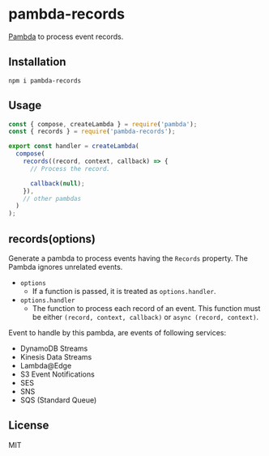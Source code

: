 # pambda-records

[Pambda](https://github.com/pambda/pambda) to process event records.

## Installation

```
npm i pambda-records
```

## Usage

``` javascript
const { compose, createLambda } = require('pambda');
const { records } = require('pambda-records');

export const handler = createLambda(
  compose(
    records((record, context, callback) => {
      // Process the record.

      callback(null);
    }),
    // other pambdas
  )
);
```

## records(options)

Generate a pambda to process events having the `Records` property. The Pambda ignores unrelated events.

- `options`
  - If a function is passed, it is treated as `options.handler`.
- `options.handler`
  - The function to process each record of an event. This function must be either `(record, context, callback)` or `async (record, context)`.

Event to handle by this pambda, are events of following services:

- DynamoDB Streams
- Kinesis Data Streams
- Lambda@Edge
- S3 Event Notifications
- SES
- SNS
- SQS (Standard Queue)

## License

MIT
